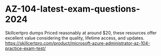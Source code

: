 # AZ-104-latest-exam-questions-2024
Skillcertpro dumps Priced reasonably at around $20, these resources offer excellent value considering the quality, lifetime access, and updates. https://skillcertpro.com/product/microsoft-azure-administrator-az-104-practice-exam-test/
